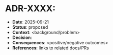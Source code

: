 # ADR-XXXX: <Decision title>

- **Date**: 2025-09-21
- **Status**: proposed
- **Context**: <background/problem>
- **Decision**: <what we chose>
- **Consequences**: <positive/negative outcomes>
- **References**: links to related docs/PRs
